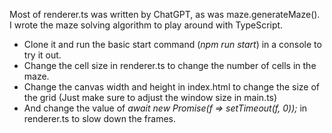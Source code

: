 Most of renderer.ts was written by ChatGPT, as was maze.generateMaze(). I wrote the maze solving algorithm to play around with TypeScript. 

- Clone it and run the basic start command (*npm run start*) in a console to  try it out.
- Change the cell size in renderer.ts to change the number of cells in the maze.
- Change the canvas width and height in index.html to change the size of the grid
(Just make sure to adjust the window size in main.ts)
- And change the value of *await new Promise(f => setTimeout(f, 0));* in renderer.ts to slow down the frames.
